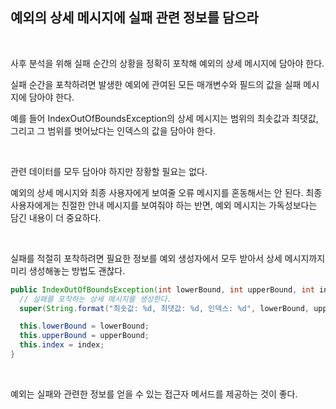 ## 예외의 상세 메시지에 실패 관련 정보를 담으라

<br>

사후 분석을 위해 실패 순간의 상황을 정확히 포착해 예외의 상세 메시지에 담아야 한다. 

실패 순간을 포착하려면 발생한 예외에 관여된 모든 매개변수와 필드의 값을 실패 메시지에 담아야 한다. 

예를 들어 IndexOutOfBoundsException의 상세 메시지는 범위의 최솟값과 최댓값, 그리고 그 범위를 벗어났다는 인덱스의 값을 담아야 한다.

<br>

관련 데이터를 모두 담아야 하지만 장황할 필요는 없다. 

예외의 상세 메시지와 최종 사용자에게 보여줄 오류 메시지를 혼동해서는 안 된다. 
최종 사용자에게는 친절한 안내 메시지를 보여줘야 하는 반면, 예외 메시지는 가독성보다는 담긴 내용이 더 중요하다. 

<br>

실패를 적절히 포착하려면 필요한 정보를 예외 생성자에서 모두 받아서 상세 메시지까지 미리 생성해놓는 방법도 괜찮다. 
```java
public IndexOutOfBoundsException(int lowerBound, int upperBound, int index) {
  // 실패를 포착하는 상세 메시지를 생성한다.
  super(String.format("최솟값: %d, 최댓값: %d, 인덱스: %d", lowerBound, upperBound, index));

  this.lowerBound = lowerBound;
  this.upperBound = upperBound;
  this.index = index;
}
```

<br>

예외는 실패와 관련한 정보를 얻을 수 있는 접근자 메서드를 제공하는 것이 좋다. 

<br>
